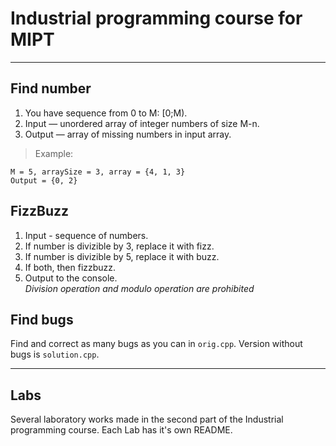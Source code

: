 # **Industrial programming course for MIPT**

---
## **Find number**
1. You have sequence from 0 to M: [0;M).
2. Input — unordered array of integer numbers of size M-n.
3. Output — array of missing numbers in input array.
> Example:<br/>
```
M = 5, arraySize = 3, array = {4, 1, 3}
Output = {0, 2}
```

## **FizzBuzz**
1. Input - sequence of numbers.
2. If number is divizible by 3, replace it with fizz.
3. If number is divizible by 5, replace it with buzz.
4. If both, then fizzbuzz.
5. Output to the console.<br/>
*Division operation and modulo operation are prohibited*

## **Find bugs**
Find and correct as many bugs as you can in ```orig.cpp```. Version without bugs is ```solution.cpp```.

---

## **Labs**

Several laboratory works made in the second part of the Industrial programming course. Each Lab has it's own README.